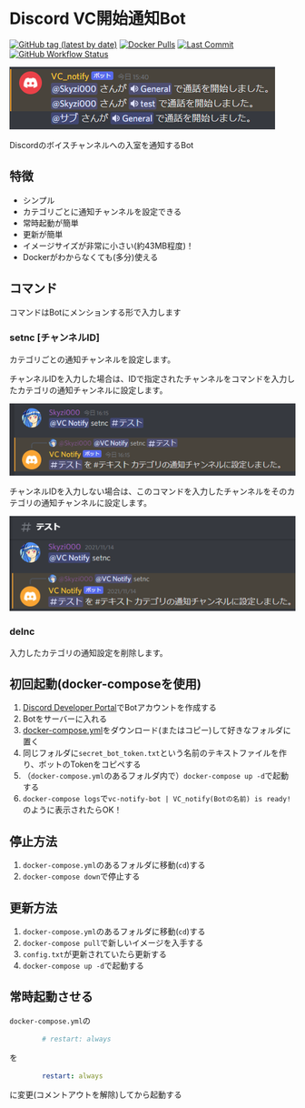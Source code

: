 # Discord VC開始通知Bot

[![GitHub tag (latest by date)](https://img.shields.io/github/v/tag/Skyzi000/discord-vc-notify-bot?label=latest)](https://github.com/Skyzi000/discord-vc-notify-bot/pkgs/container/jmusicbot-jp-docker)
[![Docker Pulls](https://img.shields.io/docker/pulls/skyzi000/discord-vc-notify-bot)](https://hub.docker.com/r/skyzi000/discord-vc-notify-bot)
[![Last Commit](https://img.shields.io/github/last-commit/Skyzi000/discord-vc-notify-bot)](https://github.com/Skyzi000/discord-vc-notify-bot/commits)
[![GitHub Workflow Status](https://img.shields.io/github/workflow/status/Skyzi000/discord-vc-notify-bot/Docker)](https://github.com/Skyzi000/discord-vc-notify-bot/actions/workflows/docker-publish.yml)

![example](https://raw.githubusercontent.com/Skyzi000/discord-vc-notify-bot/main/images/example.png)

Discordのボイスチャンネルへの入室を通知するBot

## 特徴

- シンプル
- カテゴリごとに通知チャンネルを設定できる
- 常時起動が簡単
- 更新が簡単
- イメージサイズが非常に小さい(約43MB程度)！
- Dockerがわからなくても(多分)使える

## コマンド

コマンドはBotにメンションする形で入力します

### setnc [チャンネルID]

カテゴリごとの通知チャンネルを設定します。

チャンネルIDを入力した場合は、IDで指定されたチャンネルをコマンドを入力したカテゴリの通知チャンネルに設定します。

![setnc-with-id](https://raw.githubusercontent.com/Skyzi000/discord-vc-notify-bot/main/images/setnc_with_id.png)

チャンネルIDを入力しない場合は、このコマンドを入力したチャンネルをそのカテゴリの通知チャンネルに設定します。

![setnc-without-id](https://raw.githubusercontent.com/Skyzi000/discord-vc-notify-bot/main/images/setnc_without_id.png)

### delnc

入力したカテゴリの通知設定を削除します。

## 初回起動(docker-composeを使用)

1. [Discord Developer Portal](https://discord.com/developers/applications)でBotアカウントを作成する
2. Botをサーバーに入れる
3. [docker-compose.yml](docker-compose.yml)をダウンロード(またはコピー)して好きなフォルダに置く
4. 同じフォルダに`secret_bot_token.txt`という名前のテキストファイルを作り、ボットのTokenをコピペする
5. （`docker-compose.yml`のあるフォルダ内で）`docker-compose up -d`で起動する
6. `docker-compose logs`で`vc-notify-bot | VC_notify(Botの名前) is ready!`のように表示されたらOK！

## 停止方法

1. `docker-compose.yml`のあるフォルダに移動(`cd`)する
2. `docker-compose down`で停止する

## 更新方法

1. `docker-compose.yml`のあるフォルダに移動(`cd`)する
2. `docker-compose pull`で新しいイメージを入手する
3. `config.txt`が更新されていたら更新する
4. `docker-compose up -d`で起動する

## 常時起動させる

`docker-compose.yml`の

```yml
        # restart: always
```

を

```yml
        restart: always
```

に変更(コメントアウトを解除)してから起動する
